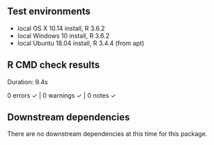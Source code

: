 ## Test environments 
* local OS X 10.14 install, R 3.6.2
* local Windows 10 install, R 3.6.2
* local Ubuntu 18.04 install, R 3.4.4 (from apt)

## R CMD check results 
Duration: 9.4s

0 errors ✓ | 0 warnings ✓ | 0 notes ✓

## Downstream dependencies 
There are no downstream dependencies at this time for this package.

